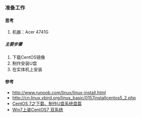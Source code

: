 ### 准备工作

#### 思考
1. 机器：Acer 4741G  
##### 主要步骤
1. 下载CentOS镜像  
2. 制作安装U盘  
3. 在实体机上安装  

#### 参考
+ http://www.runoob.com/linux/linux-install.html  
+ http://cn.linux.vbird.org/linux_basic/0157installcentos5_2.php  
+ [CentOS 7之下载、制作U盘系统盘篇](https://blog.csdn.net/qq_26525215/article/details/52527833)
+ [Win7上装CentOS7 双系统](https://www.cnblogs.com/uptothesky/p/6046769.html)
